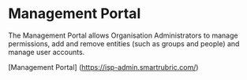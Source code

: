 # Management Portal

The Management Portal allows Organisation Administrators to manage permissions, add and remove entities (such as groups and people) and manage user accounts.

[Management Portal] (https://isp-admin.smartrubric.com/)
